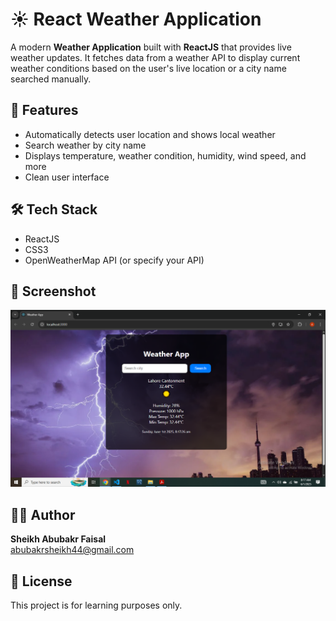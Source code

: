 # ☀️ React Weather Application

A modern **Weather Application** built with **ReactJS** that provides live weather updates. It fetches data from a weather API to display current weather conditions based on the user's live location or a city name searched manually.

## 🚀 Features

- Automatically detects user location and shows local weather  
- Search weather by city name  
- Displays temperature, weather condition, humidity, wind speed, and more  
- Clean user interface  

## 🛠️ Tech Stack

- ReactJS  
- CSS3  
- OpenWeatherMap API (or specify your API)  

## 📸 Screenshot

![Screenshot](public/Screenshot.png)

## 👨‍💻 Author

**Sheikh Abubakr Faisal**  
[abubakrsheikh44@gmail.com](mailto:abubakrsheikh44@gmail.com)

## 📄 License

This project is for learning purposes only.
